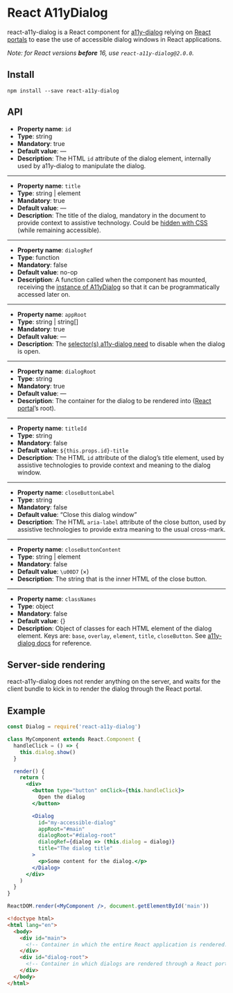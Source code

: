 # React A11yDialog

react-a11y-dialog is a React component for [a11y-dialog](https://github.com/edenspiekermann/a11y-dialog) relying on [React portals](https://reactjs.org/docs/portals.html) to ease the use of accessible dialog windows in React applications.

_Note: for React versions **before** 16, use `react-a11y-dialog@2.0.0`._

## Install

```
npm install --save react-a11y-dialog
```

## API

* **Property name**: `id`
* **Type**: string
* **Mandatory**: true
* **Default value**: —
* **Description**: The HTML `id` attribute of the dialog element, internally used by a11y-dialog to manipulate the dialog.

---

* **Property name**: `title`
* **Type**: string | element
* **Mandatory**: true
* **Default value**: —
* **Description**: The title of the dialog, mandatory in the document to provide context to assistive technology. Could be [hidden with CSS](https://hugogiraudel.com/2016/10/13/css-hide-and-seek/) (while remaining accessible).

---

* **Property name**: `dialogRef`
* **Type**: function
* **Mandatory**: false
* **Default value**: no-op
* **Description**: A function called when the component has mounted, receiving the [instance of A11yDialog](http://edenspiekermann.github.io/a11y-dialog/#js-api) so that it can be programmatically accessed later on.

---

* **Property name**: `appRoot`
* **Type**: string | string[]
* **Mandatory**: true
* **Default value**: —
* **Description**: The [selector(s) a11y-dialog need](http://edenspiekermann.github.io/a11y-dialog/#javascript-instantiation) to disable when the dialog is open.

---

* **Property name**: `dialogRoot`
* **Type**: string
* **Mandatory**: true
* **Default value**: —
* **Description**: The container for the dialog to be rendered into ([React portal](https://reactjs.org/docs/portals.html)’s root).

---

* **Property name**: `titleId`
* **Type**: string
* **Mandatory**: false
* **Default value**: `${this.props.id}-title`
* **Description**: The HTML `id` attribute of the dialog’s title element, used by assistive technologies to provide context and meaning to the dialog window.

---

* **Property name**: `closeButtonLabel`
* **Type**: string
* **Mandatory**: false
* **Default value**: “Close this dialog window”
* **Description**: The HTML `aria-label` attribute of the close button, used by assistive technologies to provide extra meaning to the usual cross-mark.

---

* **Property name**: `closeButtonContent`
* **Type**: string | element
* **Mandatory**: false
* **Default value**: `\u00D7` (×)
* **Description**: The string that is the inner HTML of the close button.

---

* **Property name**: `classNames`
* **Type**: object
* **Mandatory**: false
* **Default value**: {}
* **Description**: Object of classes for each HTML element of the dialog element. Keys are: `base`, `overlay`, `element`, `title`, `closeButton`. See [a11y-dialog docs](http://edenspiekermann.github.io/a11y-dialog/#expected-dom-structure) for reference.

## Server-side rendering

react-a11y-dialog does not render anything on the server, and waits for the client bundle to kick in to render the dialog through the React portal.

## Example

```jsx
const Dialog = require('react-a11y-dialog')

class MyComponent extends React.Component {
  handleClick = () => {
    this.dialog.show()
  }

  render() {
    return (
      <div>
        <button type="button" onClick={this.handleClick}>
          Open the dialog
        </button>

        <Dialog
          id="my-accessible-dialog"
          appRoot="#main"
          dialogRoot="#dialog-root"
          dialogRef={dialog => (this.dialog = dialog)}
          title="The dialog title"
        >
          <p>Some content for the dialog.</p>
        </Dialog>
      </div>
    )
  }
}

ReactDOM.render(<MyComponent />, document.getElementById('main'))
```

```html
<!doctype html>
<html lang="en">
  <body>
    <div id="main">
      <!-- Container in which the entire React application is rendered. -->
    </div>
    <div id="dialog-root">
      <!-- Container in which dialogs are rendered through a React portal. -->
    </div>
  </body>
</html>
```
